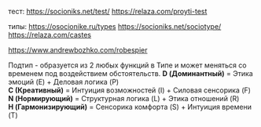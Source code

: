 тест:
https://socioniks.net/test/
https://relaza.com/proyti-test

типы:
https://osocionike.ru/types
https://socioniks.net/sociotype/
https://relaza.com/castes


https://www.andrewbozhko.com/robespier

Подтип - образуется из 2 любых функций в Типе и может меняться со временем под воздействием обстоятельств.
**D (Доминантный)** = Этика эмоций (E) + Деловая логика (P)  
**С (Креативный)** = Интуиция возможностей (I) + Силовая сенсорика (F)  
**N (Нормирующий)** = Структурная логика (L) + Этика отношений (R)  
**H (Гармонизирующий)** = Сенсорика комфорта (S) + Интуиция времени (T)
